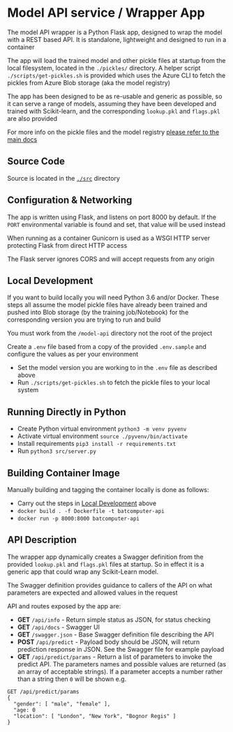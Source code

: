 # Model API service / Wrapper App

The model API wrapper is a Python Flask app, designed to wrap the model with a REST based API. It is standalone, lightweight and designed to run in a container

The app will load the trained model and other pickle files at startup from the local filesystem, located in the `./pickles/` directory. A helper script `./scripts/get-pickles.sh` is provided which uses the Azure CLI to fetch the pickles from Azure Blob storage (aka the model registry)

The app has been designed to be as re-usable and generic as possible, so it can serve a range of models, assuming they have been developed and trained with Scikit-learn, and the corresponding `lookup.pkl` and `flags.pkl` are also provided

For more info on the pickle files and the model registry [please refer to the main docs](../#model-registry)

## Source Code
Source is located in the [`./src`](./src) directory

## Configuration & Networking
The app is written using Flask, and listens on port 8000 by default. If the `PORT` environmental variable is found and set, that value will be used instead

When running as a container Gunicorn is used as a WSGI HTTP server protecting Flask from direct HTTP access

The Flask server ignores CORS and will accept requests from any origin

## Local Development
If you want to build locally you will need Python 3.6 and/or Docker. These steps all assume the model pickle files have already been trained and pushed into Blob storage (by the training job/Notebook) for the corresponding version you are trying to run and build

You must work from the `/model-api` directory not the root of the project

Create a `.env` file based from a copy of the provided `.env.sample` and configure the values as per your environment

- Set the model version you are working to in the `.env` file as described above
- Run `./scripts/get-pickles.sh` to fetch the pickle files to your local system

## Running Directly in Python
- Create Python virtual environment `python3 -m venv pyvenv`
- Activate virtual environment `source ./pyvenv/bin/activate`
- Install requirements `pip3 install -r requirements.txt`
- Run `python3 src/server.py`

## Building Container Image
Manually building and tagging the container locally is done as follows:

- Carry out the steps in [Local Development](#local-development) above
- `docker build . -f Dockerfile -t batcomputer-api`
- `docker run -p 8000:8000 batcomputer-api`

## API Description
The wrapper app dynamically creates a Swagger definition from the provided `lookup.pkl` and `flags.pkl` files at startup. So in effect it is a generic app that could wrap any Scikit-Learn model. 

The Swagger definition provides guidance to callers of the API on what parameters are expected and allowed values in the request 

API and routes exposed by the app are:
- **GET** `/api/info` - Return simple status as JSON, for status checking
- **GET** `/api/docs` - Swagger UI
- **GET** `/swagger.json` - Base Swagger definition file describing the API
- **POST** `/api/predict` - Payload body should be JSON, will return prediction response in JSON. See the Swagger file for example payload
- **GET** `/api/predict/params` - Return a list of parameters to invoke the predict API. The parameters names and possible values are returned (as an array of acceptable strings). If a parameter accepts a number rather than a string then `0` will be shown
e.g.
```
GET /api/predict/params
{
  "gender": [ "male", "female" ],
  "age: 0
  "location": [ "London", "New York", "Bognor Regis" ]
}
```
